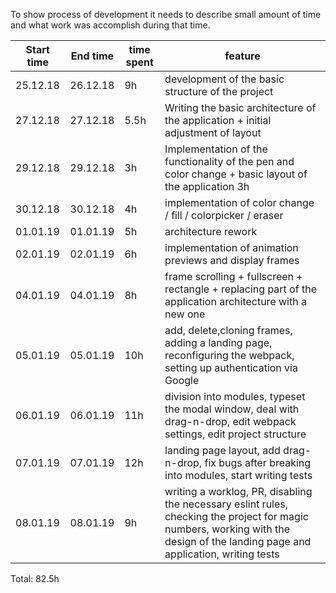 To show process of development it needs to describe small amount of time and what work was accomplish during that time.


| Start time  | End time | time spent | feature |
|---------|----------|-------------|-------------|
| 25.12.18 | 26.12.18 | 9h | development of the basic structure of the project |
| 27.12.18 | 27.12.18 | 5.5h | Writing the basic architecture of the application + initial adjustment of layout |
| 29.12.18 | 29.12.18 | 3h | Implementation of the functionality of the pen and color change + basic layout of the application 3h |
| 30.12.18 | 30.12.18 | 4h | implementation of color change / fill / colorpicker / eraser |
| 01.01.19 | 01.01.19 | 5h | architecture rework |
| 02.01.19 | 02.01.19 | 6h | implementation of animation previews and display frames |
| 04.01.19 | 04.01.19 | 8h | frame scrolling + fullscreen + rectangle + replacing part of the application architecture with a new one |
| 05.01.19 | 05.01.19 | 10h | add, delete,cloning frames, adding a landing page, reconfiguring the webpack, setting up authentication via Google |
| 06.01.19 | 06.01.19 | 11h | division into modules, typeset the modal window, deal with drag-n-drop, edit webpack settings, edit project structure |
| 07.01.19 | 07.01.19 | 12h | landing page layout, add drag-n-drop, fix bugs after breaking into modules, start writing tests |
| 08.01.19 | 08.01.19 | 9h | writing a worklog, PR, disabling the necessary eslint rules, checking the project for magic numbers, working with the design of the landing page and application, writing tests |

Total: 82.5h
